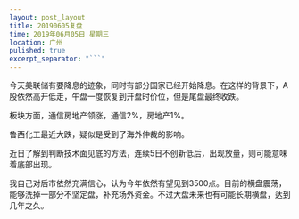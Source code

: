 ```yaml
---
layout: post_layout
title: 20190605复盘
time: 2019年06月05日 星期三
location: 广州
pulished: true
excerpt_separator: "```"
---
```



 今天美联储有要降息的迹象，同时有部分国家已经开始降息。在这样的背景下，A股依然高开低走，午盘一度恢复到开盘时价位，但是尾盘最终收跌。
 
 板块方面，通信房地产领涨，通信2%，房地产1%。
 
 鲁西化工最近大跌，疑似是受到了海外仲裁的影响。
 
 近日了解到判断技术面见底的方法，连续5日不创新低后，出现放量，则可能意味着底部出现。
 
 我自己对后市依然充满信心，认为今年依然有望见到3500点。目前的横盘震荡，能够洗掉一部分不坚定盘，补充场外资金。不过大盘未来也有可能长期横盘，达到几年之久。
